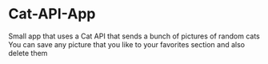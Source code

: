 # Cat-API-App


Small app that uses a Cat API that sends a bunch of pictures of random cats
You can save any picture that you like to your favorites section and also delete them

